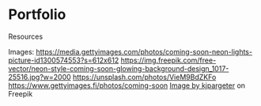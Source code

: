 # Portfolio




Resources

Images:
https://media.gettyimages.com/photos/coming-soon-neon-lights-picture-id1300574553?s=612x612
https://img.freepik.com/free-vector/neon-style-coming-soon-glowing-background-design_1017-25516.jpg?w=2000
https://unsplash.com/photos/VieM9BdZKFo
https://www.gettyimages.fi/photos/coming-soon
<a href="https://www.freepik.com/free-photo/3d-landscape-grassy-hill-with-clouds-blue-sky_23026603.htm">Image by kjpargeter</a> on Freepik
